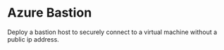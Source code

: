 # Azure Bastion

Deploy a bastion host to securely connect to a virtual machine without a public ip address.

